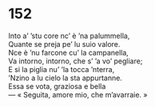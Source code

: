 # 152
  
Into a’ ’stu core nc’ è ’na palummella,  
Quante se preja pe’ lu suio valore.  
Nce è ’nu farcone cu’ la campanella,  
Va intorno, intorno, che s’ ’a vo’ pegliare;  
E si la piglia nu’ ’la tocca ’nterra,  
’Nzino a lu cielo la sta appurtanne.  
Essa se vota, graziosa e bella  
— « Seguita, amore mio, che m’avarraie. »
